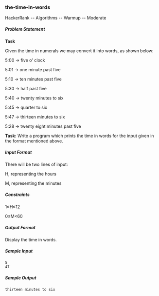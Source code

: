 ### the-time-in-words
HackerRank -- Algorithms -- Warmup -- Moderate

##### Problem Statement

**Task**

Given the time in numerals we may convert it into words, as shown below:

5:00 → five o' clock

5:01 → one minute past five

5:10 → ten minutes past five

5:30 → half past five

5:40 → twenty minutes to six

5:45 → quarter to six

5:47 → thirteen minutes to six

5:28 → twenty eight minutes past five

**Task:**
Write a program which prints the time in words for the input given in the format mentioned above.

##### Input Format
There will be two lines of input:

H, representing the hours

M, representing the minutes

##### Constraints

1≤H≤12

0≤M<60

##### Output Format
Display the time in words.

##### Sample Input
```
5  
47 
```
##### Sample Output
`thirteen minutes to six`
